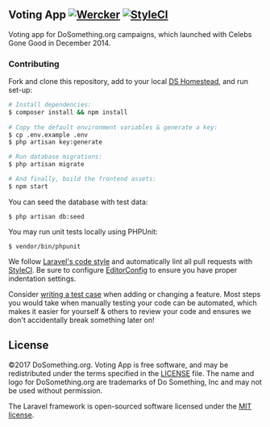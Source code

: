 ## Voting App [![Wercker](https://img.shields.io/wercker/ci/5463a6bde3d1713625001c35.svg?style=flat-square)](https://app.wercker.com/#applications/5463a6bde3d1713625001c35) [![StyleCI](https://styleci.io/repos/24192462/shield)](https://styleci.io/repos/24192462)
Voting app for DoSomething.org campaigns, which launched with Celebs Gone Good in December 2014.

### Contributing

Fork and clone this repository, add to your local [DS Homestead](https://github.com/DoSomething/ds-homestead), and run set-up:

```sh
# Install dependencies:
$ composer install && npm install
    
# Copy the default environment variables & generate a key:
$ cp .env.example .env
$ php artisan key:generate

# Run database migrations:
$ php artisan migrate

# And finally, build the frontend assets:
$ npm start
```

You can seed the database with test data:

    $ php artisan db:seed

You may run unit tests locally using PHPUnit:

    $ vendor/bin/phpunit


We follow [Laravel's code style](http://laravel.com/docs/5.1/contributions#coding-style) and automatically
lint all pull requests with [StyleCI](https://styleci.io/repos/26884886). Be sure to configure
[EditorConfig](http://editorconfig.org) to ensure you have proper indentation settings.

Consider [writing a test case](http://laravel.com/docs/5.1/testing) when adding or changing a feature.
Most steps you would take when manually testing your code can be automated, which makes it easier for
yourself & others to review your code and ensures we don't accidentally break something later on!

## License
&copy;2017 DoSomething.org. Voting App is free software, and may be redistributed under the terms specified in the [LICENSE](https://github.com/DoSomething/voting-app/blob/master/LICENSE) file. The name and logo for DoSomething.org are trademarks of Do Something, Inc and may not be used without permission.

The Laravel framework is open-sourced software licensed under the [MIT license](http://opensource.org/licenses/MIT).

